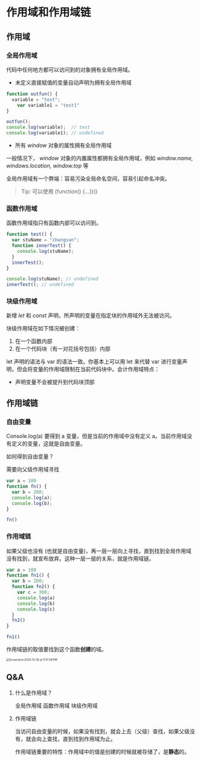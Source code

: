 # 作用域和作用域链

## 作用域

### 全局作用域

代码中任何地方都可以访问到的对象拥有全局作用域。



- 未定义直接赋值的变量自动声明为拥有全局作用域

```javascript
function outfun() {
  variable = "test";
 	var variable1 = "test1"
}

outfun();
console.log(variable);  // test
console.log(variable1); // undefined
```



- 所有 *window* 对象的属性拥有全局作用域

一般情况下， *window* 对象的内置属性都拥有全局作用域，例如 *window.name, windows.location, window.top* 等



全局作用域有一个弊端：容易污染全局命名空间，容易引起命名冲突。

> Tip: 可以使用 (function() {...})()



### 函数作用域

函数作用域指只有函数内部可以访问到。

```javascript
function test() {
  var stuName = "zhangsan";
  function innerTest() {
    console.log(stuName);
  }
  innerTest();
}

console.log(stuName); // undefined
innerTest(); // undefined
```



### 块级作用域

新增 *let* 和 *const* 声明，所声明的变量在指定块的作用域外无法被访问。

块级作用域在如下情况被创建：

1. 在一个函数内部
2. 在一个代码块（有一对花括号包括）内部

let 声明的语法与 var 的语法一致。你基本上可以用 let 来代替 var 进行变量声明，但会将变量的作用域限制在当前代码块中。会计作用域特点：

- 声明变量不会被提升到代码块顶部



## 作用域链

### 自由变量

 Console.log(a) 要得到 a 变量，但是当前的作用域中没有定义 a。当前作用域没有定义的变量，这就是自由变量。

如何得到自由变量？

需要向父级作用域寻找

```js
var a = 100
function fn() {
  var b = 200;
  console.log(a);
  console.log(b);
}

fn()
```



### 作用域链

如果父级也没有 (也就是自由变量)，再一层一层向上寻找，直到找到全局作用域没有找到，就宣布放弃。这种一层一层的关系，就是作用域链。

```js
var a = 100
function fn1() {
  var b = 200;
  function fn2() {
    var c = 300;
    console.log(a)
    console.log(b)
    console.log(c)
  }
  fn2()
}

fn1()
```



作用域链的取值要找到这个函数**创建**的域。

<img src="/Users/lujiema/Library/Application Support/typora-user-images/Screenshot 2024-12-26 at 11.01.56 PM.png" alt="Screenshot 2024-12-26 at 11.01.56 PM" style="zoom:50%;" />





## Q&A

1. 什么是作用域？

   全局作用域 函数作用域 块级作用域

2. 作用域链

   当访问自由变量的时候，如果没有找到，就会上去（父级）查找，如果父级没有，就会向上查找，直到找到作用域为止。

   作用域链重要的特性：作用域中的值是创建的时候就被存储了，是**静态**的。





















